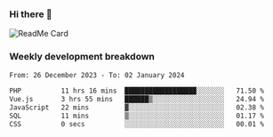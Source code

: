 ### Hi there 👋

<!--
**itzcy/itzcy** is a ✨ _special_ ✨ repository because its `README.md` (this file) appears on your GitHub profile.

Here are some ideas to get you started:

- 🔭 I’m currently working on ...
- 🌱 I’m currently learning ...
- 👯 I’m looking to collaborate on ...
- 🤔 I’m looking for help with ...
- 💬 Ask me about ...
- 📫 How to reach me: ...
- 😄 Pronouns: ...
- ⚡ Fun fact: ...
-->
![ReadMe Card](https://github-readme-stats.vercel.app/api?username=itzcy&show_icons=true&title_color=2d3198&icon_color=797cb8&text_color=24292e&bg_color=f6f8fa)

### Weekly development breakdown
<!--START_SECTION:waka-->

```txt
From: 26 December 2023 - To: 02 January 2024

PHP          11 hrs 16 mins  ██████████████████░░░░░░░   71.50 %
Vue.js       3 hrs 55 mins   ██████▒░░░░░░░░░░░░░░░░░░   24.94 %
JavaScript   22 mins         ▓░░░░░░░░░░░░░░░░░░░░░░░░   02.38 %
SQL          11 mins         ▒░░░░░░░░░░░░░░░░░░░░░░░░   01.17 %
CSS          0 secs          ░░░░░░░░░░░░░░░░░░░░░░░░░   00.01 %
```

<!--END_SECTION:waka-->
